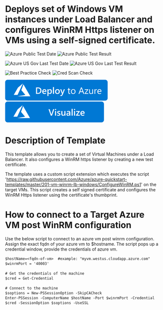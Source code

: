 # Deploys set of Windows VM instances under Load Balancer and configures WinRM Https listener on VMs using a self-signed certificate.

![Azure Public Test Date](https://azurequickstartsservice.blob.core.windows.net/badges/201-vm-winrm-lb-windows/PublicLastTestDate.svg)
![Azure Public Test Result](https://azurequickstartsservice.blob.core.windows.net/badges/201-vm-winrm-lb-windows/PublicDeployment.svg)

![Azure US Gov Last Test Date](https://azurequickstartsservice.blob.core.windows.net/badges/201-vm-winrm-lb-windows/FairfaxLastTestDate.svg)
![Azure US Gov Last Test Result](https://azurequickstartsservice.blob.core.windows.net/badges/201-vm-winrm-lb-windows/FairfaxDeployment.svg)

![Best Practice Check](https://azurequickstartsservice.blob.core.windows.net/badges/201-vm-winrm-lb-windows/BestPracticeResult.svg)
![Cred Scan Check](https://azurequickstartsservice.blob.core.windows.net/badges/201-vm-winrm-lb-windows/CredScanResult.svg)

[![Deploy To Azure](https://raw.githubusercontent.com/Azure/azure-quickstart-templates/master/1-CONTRIBUTION-GUIDE/images/deploytoazure.svg?sanitize=true)]("https://portal.azure.com/#create/Microsoft.Template/uri/https%3A%2F%2Fraw.githubusercontent.com%2FAzure%2Fazure-quickstart-templates%2Fmaster%2F201-vm-winrm-lb-windows%2Fazuredeploy.json")  [![Visualize](https://raw.githubusercontent.com/Azure/azure-quickstart-templates/master/1-CONTRIBUTION-GUIDE/images/visualizebutton.svg?sanitize=true)]("http://armviz.io/#/?load=https%3A%2F%2Fraw.githubusercontent.com%2FAzure%2Fazure-quickstart-templates%2Fmaster%2F201-vm-winrm-lb-windows%2Fazuredeploy.json")
    


    


Description of Template
=======================
This template allows you to create a set of Virtual Machines under a Load Balancer. It also configures a WinRM https listener by creating a new test certificate.

The template uses a custom script extension which executes the script 'https://raw.githubusercontent.com/Azure/azure-quickstart-templates/master/201-vm-winrm-lb-windows/ConfigureWinRM.ps1' on the target VMs.
This script creates a self signed certificate and configures the WinRM Https listener using the certificate's thumbprint.



How to connect to a Target Azure VM post WinRM configuration
============================================================
Use the below script to connect to an azure vm post winrm configuration. Assign the exact fqdn of your azure vm to $hostname.
The script pops up a credential window, provide the credentials of azure vm.

	$hostName=<fqdn-of-vm>  #example: "myvm.westus.cloudapp.azure.com"
	$winrmPort = '40003'

	# Get the credentials of the machine
	$cred = Get-Credential

	# Connect to the machine
	$soptions = New-PSSessionOption -SkipCACheck
	Enter-PSSession -ComputerName $hostName -Port $winrmPort -Credential $cred -SessionOption $soptions -UseSSL

